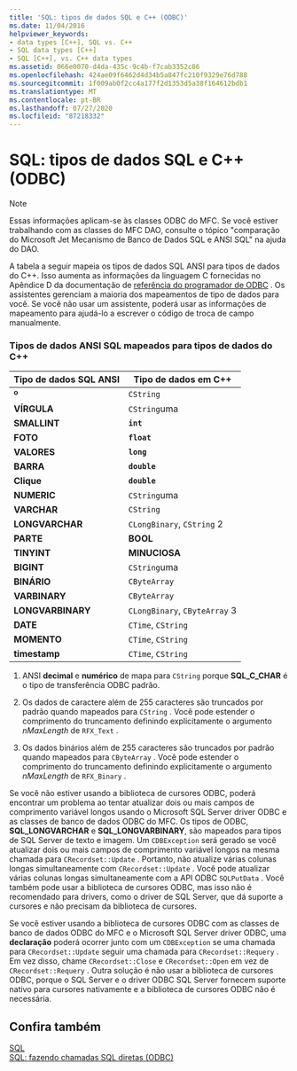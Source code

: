 ```yaml
---
title: 'SQL: tipos de dados SQL e C++ (ODBC)'
ms.date: 11/04/2016
helpviewer_keywords:
- data types [C++], SQL vs. C++
- SQL data types [C++]
- SQL [C++], vs. C++ data types
ms.assetid: 066e0070-d4da-435c-9c4b-f7cab3352c86
ms.openlocfilehash: 424ae09f6462d4d34b5a847fc210f9329e76d788
ms.sourcegitcommit: 1f009ab0f2cc4a177f2d1353d5a38f164612bdb1
ms.translationtype: MT
ms.contentlocale: pt-BR
ms.lasthandoff: 07/27/2020
ms.locfileid: "87218332"
---
```

# <a name="sql-sql-and-c-data-types-odbc"></a>SQL: tipos de dados SQL e C++ (ODBC)

> [!NOTE]
> Essas informações aplicam-se às classes ODBC do MFC. Se você estiver trabalhando com as classes do MFC DAO, consulte o tópico "comparação do Microsoft Jet Mecanismo de Banco de Dados SQL e ANSI SQL" na ajuda do DAO.

A tabela a seguir mapeia os tipos de dados SQL ANSI para tipos de dados do C++. Isso aumenta as informações da linguagem C fornecidas no Apêndice D da documentação de [referência do programador de ODBC](/sql/odbc/reference/odbc-programmer-s-reference) . Os assistentes gerenciam a maioria dos mapeamentos de tipo de dados para você. Se você não usar um assistente, poderá usar as informações de mapeamento para ajudá-lo a escrever o código de troca de campo manualmente.

### <a name="ansi-sql-data-types-mapped-to-c-data-types"></a>Tipos de dados ANSI SQL mapeados para tipos de dados do C++

|Tipo de dados SQL ANSI|Tipo de dados em C++|
|------------------------|---------------------|
|**º**|`CString`|
|**VÍRGULA**|`CString`uma|
|**SMALLINT**|**`int`**|
|**FOTO**|**`float`**|
|**VALORES**|**`long`**|
|**BARRA**|**`double`**|
|**Clique**|**`double`**|
|**NUMERIC**|`CString`uma|
|**VARCHAR**|`CString`|
|**LONGVARCHAR**|`CLongBinary`, `CString` 2|
|**PARTE**|**BOOL**|
|**TINYINT**|**MINUCIOSA**|
|**BIGINT**|`CString`uma|
|**BINÁRIO**|`CByteArray`|
|**VARBINARY**|`CByteArray`|
|**LONGVARBINARY**|`CLongBinary`, `CByteArray` 3|
|**DATE**|`CTime`, `CString`|
|**MOMENTO**|`CTime`, `CString`|
|**timestamp**|`CTime`, `CString`|

1. ANSI **decimal** e **numérico** de mapa para `CString` porque **SQL_C_CHAR** é o tipo de transferência ODBC padrão.

2. Os dados de caractere além de 255 caracteres são truncados por padrão quando mapeados para `CString` . Você pode estender o comprimento do truncamento definindo explicitamente o argumento *nMaxLength* de `RFX_Text` .

3. Os dados binários além de 255 caracteres são truncados por padrão quando mapeados para `CByteArray` . Você pode estender o comprimento do truncamento definindo explicitamente o argumento *nMaxLength* de `RFX_Binary` .

Se você não estiver usando a biblioteca de cursores ODBC, poderá encontrar um problema ao tentar atualizar dois ou mais campos de comprimento variável longos usando o Microsoft SQL Server driver ODBC e as classes de banco de dados ODBC do MFC. Os tipos de ODBC, **SQL_LONGVARCHAR** e **SQL_LONGVARBINARY**, são mapeados para tipos de SQL Server de texto e imagem. Um `CDBException` será gerado se você atualizar dois ou mais campos de comprimento variável longos na mesma chamada para `CRecordset::Update` . Portanto, não atualize várias colunas longas simultaneamente com `CRecordset::Update` . Você pode atualizar várias colunas longas simultaneamente com a API ODBC `SQLPutData` . Você também pode usar a biblioteca de cursores ODBC, mas isso não é recomendado para drivers, como o driver de SQL Server, que dá suporte a cursores e não precisam da biblioteca de cursores.

Se você estiver usando a biblioteca de cursores ODBC com as classes de banco de dados ODBC do MFC e o Microsoft SQL Server driver ODBC, uma **declaração** poderá ocorrer junto com um `CDBException` se uma chamada para `CRecordset::Update` seguir uma chamada para `CRecordset::Requery` . Em vez disso, chame `CRecordset::Close` e `CRecordset::Open` em vez de `CRecordset::Requery` . Outra solução é não usar a biblioteca de cursores ODBC, porque o SQL Server e o driver ODBC SQL Server fornecem suporte nativo para cursores nativamente e a biblioteca de cursores ODBC não é necessária.

## <a name="see-also"></a>Confira também

[SQL](../../data/odbc/sql.md)<br/>
[SQL: fazendo chamadas SQL diretas (ODBC)](../../data/odbc/sql-making-direct-sql-calls-odbc.md)
